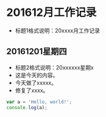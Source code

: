 # 201612月工作记录
* 标题1格式说明：20xxxx月工作记录
## 20161201星期四
* 标题2格式说明：20xxxxxx星期x
* 这是今天的内容。
* 今天做了xxxxx。
* 修复了xxxx。
```javascript
var a = 'Hello, world!';
console.log(a);
```
